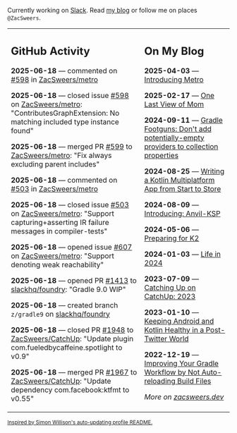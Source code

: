 Currently working on [Slack](https://slack.com/). Read [my blog](https://zacsweers.dev/) or follow me on places `@ZacSweers`.

<table><tr><td valign="top" width="60%">

## GitHub Activity
<!-- githubActivity starts -->
**2025-06-18** — commented on [#598](https://github.com/ZacSweers/metro/issues/598#issuecomment-2986433415) in [ZacSweers/metro](https://github.com/ZacSweers/metro)

**2025-06-18** — closed issue [#598](https://github.com/ZacSweers/metro/issues/598) on [ZacSweers/metro](https://github.com/ZacSweers/metro): "ContributesGraphExtension: No matching included type instance found"

**2025-06-18** — merged PR [#599](https://github.com/ZacSweers/metro/pull/599) to [ZacSweers/metro](https://github.com/ZacSweers/metro): "Fix always excluding parent includes"

**2025-06-18** — commented on [#503](https://github.com/ZacSweers/metro/issues/503#issuecomment-2986416729) in [ZacSweers/metro](https://github.com/ZacSweers/metro)

**2025-06-18** — closed issue [#503](https://github.com/ZacSweers/metro/issues/503) on [ZacSweers/metro](https://github.com/ZacSweers/metro): "Support capturing+asserting IR failure messages in compiler-tests"

**2025-06-18** — opened issue [#607](https://github.com/ZacSweers/metro/issues/607) on [ZacSweers/metro](https://github.com/ZacSweers/metro): "Support denoting weak reachability"

**2025-06-18** — opened PR [#1413](https://github.com/slackhq/foundry/pull/1413) to [slackhq/foundry](https://github.com/slackhq/foundry): "Gradle 9.0 WIP"

**2025-06-18** — created branch `z/gradle9` on [slackhq/foundry](https://github.com/slackhq/foundry)

**2025-06-18** — closed PR [#1948](https://github.com/ZacSweers/CatchUp/pull/1948) to [ZacSweers/CatchUp](https://github.com/ZacSweers/CatchUp): "Update plugin com.fueledbycaffeine.spotlight to v0.9"

**2025-06-18** — merged PR [#1967](https://github.com/ZacSweers/CatchUp/pull/1967) to [ZacSweers/CatchUp](https://github.com/ZacSweers/CatchUp): "Update dependency com.facebook:ktfmt to v0.55"
<!-- githubActivity ends -->
</td><td valign="top" width="40%">

## On My Blog
<!-- blog starts -->
**2025-04-03** — [Introducing Metro](https://www.zacsweers.dev/introducing-metro/)

**2025-02-17** — [One Last View of Mom](https://www.zacsweers.dev/one-last-view-of-mom/)

**2024-09-11** — [Gradle Footguns: Don't add potentially-empty providers to collection properties](https://www.zacsweers.dev/gradle-footgun-adding-empty-providers-to-collection-properties/)

**2024-08-25** — [Writing a Kotlin Multiplatform App from Start to Store](https://www.zacsweers.dev/writing-a-kotlin-multiplatform-app-from-start-to-store/)

**2024-08-09** — [Introducing: Anvil-KSP](https://www.zacsweers.dev/introducing-anvil-ksp/)

**2024-05-06** — [Preparing for K2](https://www.zacsweers.dev/preparing-for-k2/)

**2024-01-03** — [Life in 2024](https://www.zacsweers.dev/life-in-2024/)

**2023-07-09** — [Catching Up on CatchUp: 2023](https://www.zacsweers.dev/catching-up-on-catchup-2023/)

**2023-01-10** — [Keeping Android and Kotlin Healthy in a Post-Twitter World](https://www.zacsweers.dev/keeping-android-healthy/)

**2022-12-19** — [Improving Your Gradle Workflow by Not Auto-reloading Build Files](https://www.zacsweers.dev/improving-your-workflow-by-not-auto-reloading-build-files/)
<!-- blog ends -->
_More on [zacsweers.dev](https://zacsweers.dev/)_
</td></tr></table>

<sub><a href="https://simonwillison.net/2020/Jul/10/self-updating-profile-readme/">Inspired by Simon Willison's auto-updating profile README.</a></sub>